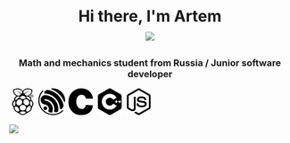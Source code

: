 <h1 align="center">Hi there, I'm Artem
<div id="badges" height:100px>
  <img src="https://github.com/blackcater/blackcater/raw/main/images/Hi.gif" height="32"/></h1>
  <h3 align="center">Math and mechanics student from Russia / Junior software developer</h3>
  <img src="raspberrypi.svg">
  <img src="espressif.svg">
  <img src="c.svg">
  <img src="cplusplus.svg">
  <img src="nodedotjs.svg">
</div>

  ![](https://github-profile-summary-cards.vercel.app/api/cards/profile-details?username=assppex&theme=solarized_dark)
  
  [](https://github-profile-summary-cards.vercel.app/api/cards/most-commit-language?username=assppex&theme=solarized_dark)
  
  [](https://github-profile-summary-cards.vercel.app/api/cards/repos-per-language?username=assppex&theme=solarized_dark)

<!--
**Assppex/Assppex** is a ✨ _special_ ✨ repository because its `README.md` (this file) appears on your GitHub profile.

Here are some ideas to get you started:

- 🔭 I’m currently working on ...
- 🌱 I’m currently learning ...
- 👯 I’m looking to collaborate on ...
- 🤔 I’m looking for help with ...
- 💬 Ask me about ...
- 📫 How to reach me: ...
- 😄 Pronouns: ...
- ⚡ Fun fact: ...
-->
